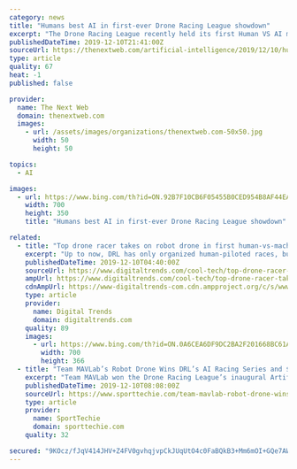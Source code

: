 ```yaml
---
category: news
title: "Humans best AI in first-ever Drone Racing League showdown"
excerpt: "The Drone Racing League recently held its first Human VS AI match, pitting a drone helmed by AI developed by Delft University of Technology’s MavLab against one flown by human pilot Gabriel Kocher. Despite early race hype, MavLab’s machine took a big “L” as Kocher flew away with the victory, running the course in half the time it took ..."
publishedDateTime: 2019-12-10T21:41:00Z
sourceUrl: https://thenextweb.com/artificial-intelligence/2019/12/10/humans-best-ai-in-first-ever-drone-racing-league-showdown/
type: article
quality: 67
heat: -1
published: false

provider:
  name: The Next Web
  domain: thenextweb.com
  images:
    - url: /assets/images/organizations/thenextweb.com-50x50.jpg
      width: 50
      height: 50

topics:
  - AI

images:
  - url: https://www.bing.com/th?id=ON.92B7F10CB6F05455B0CED954B8AF44EA
    width: 700
    height: 350
    title: "Humans best AI in first-ever Drone Racing League showdown"

related:
  - title: "Top drone racer takes on robot drone in first human-vs-machine clash"
    excerpt: "Up to now, DRL has only organized human-piloted races, but with autonomous technology making big advances, it wanted to launch the first Artificial Intelligence Robotic Racing (AIRR) contest to pit humans against machines. Wearing a pair of first-person-view goggles, Kocher flew his quadcopter through the obstacle course at high speed in just 6 ..."
    publishedDateTime: 2019-12-10T04:40:00Z
    sourceUrl: https://www.digitaltrends.com/cool-tech/top-drone-racer-takes-on-robot-drone-in-first-human-vs-machine-clash/
    ampUrl: https://www.digitaltrends.com/cool-tech/top-drone-racer-takes-on-robot-drone-in-first-human-vs-machine-clash/?amp
    cdnAmpUrl: https://www-digitaltrends-com.cdn.ampproject.org/c/s/www.digitaltrends.com/cool-tech/top-drone-racer-takes-on-robot-drone-in-first-human-vs-machine-clash/?amp
    type: article
    provider:
      name: Digital Trends
      domain: digitaltrends.com
    quality: 89
    images:
      - url: https://www.bing.com/th?id=ON.0A6CEA6DF9DC2BA2F201668BC61A3DC8
        width: 700
        height: 366
  - title: "Team MAVLab’s Robot Drone Wins DRL’s AI Racing Series and $1 Million Prize"
    excerpt: "Team MAVLab won the Drone Racing League’s inaugural Artificial Intelligence Robotic Racing circuit on Friday ... Kocher finished the course five seconds faster than MAVLab’s robot-operated challenger, showing that, for now, humans still hold an edge over machines. “We are incredibly excited for Team MAVLab, who designed the winning ..."
    publishedDateTime: 2019-12-10T08:08:00Z
    sourceUrl: https://www.sporttechie.com/team-mavlab-robot-drone-wins-drl-ai-racing-series
    type: article
    provider:
      name: SportTechie
      domain: sporttechie.com
    quality: 32

secured: "9KOcz/fJqV414JHV+Z4FV0gvhqjvpCkJUqUtO4c0FaBQkB3+Mm6mOI+GQe7AWoXjPN0r9qHUAHdWf9Z7CoFUrnj90B4H2riJ0gOD9n4E5O9mPDGbuUz7H1O53iSCZmIBxYWsBM+Iu6DIt2F5pGDX8Gg/6sIvXEkBxfYisNjs4MwQuWa4pckNf9X+CXQa3y9wZEWjFM5vvW37mdo1Mad6kg2UyoPzeLyEAFjyOt1Mtd42x2tJxJbhDGBmQNuiiGx9XcPRpBzCox3ikmypT9p77w==;a8EmJL+LpPxIg6BrKHXLBA=="
---
```


